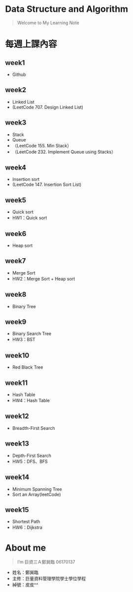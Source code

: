 # Data Structure and Algorithm
> Welcome to My Learning Note 

# 每週上課內容
## week1
* Github
## week2
* Linked List
* (LeetCode 707. Design Linked List)
## week3
* Stack
* Queue
* （LeetCode 155. Min Stack）
* （LeetCode 232. Implement Queue using Stacks）
## week4
* Insertion sort
* (LeetCode 147. Insertion Sort List)
## week5
* Quick sort 
* HW1：Quick sort
## week6
* Heap sort
## week7
* Merge Sort
* HW2：Merge Sort + Heap sort
## week8
* Binary Tree
## week9
* Binary Search Tree 
* HW3：BST
## week10
* Red Black Tree
## week11
* Hash Table 
* HW4：Hash Table
## week12
* Breadth-First Search
## week13
* Depth-First Search 
* HW5：DFS、BFS
## week14
* Minimum Spanning Tree 
* Sort an Array(leetCode)
## week15
* Shortest Path 
* HW6：Dijkstra
# About me
> I’m 巨資三Ａ鄭巽臨 06170137
* 姓名：鄭巽臨
* 主修：巨量資料管理學院學士學位學程
* 綽號：皮皮^^

